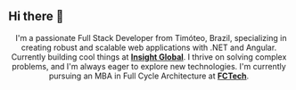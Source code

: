 ## Hi there 👋

<p align="center">
  I'm a passionate Full Stack Developer from Timóteo, Brazil, specializing in creating robust and scalable web applications with .NET and Angular. Currently building cool things at <strong><a href="https://insightglobal.com/">Insight Global</a></strong>. I thrive on solving complex problems, and I'm always eager to explore new technologies. I'm currently pursuing an MBA in Full Cycle Architecture at <strong><a href="https://fctech.edu.br/">FCTech</a></strong>.
</p>
<!--
**muskanali99999/muskanali99999** is a ✨ _special_ ✨ repository because its `README.md` (this file) appears on your GitHub profile.

Here are some ideas to get you started:

- 🔭 I’m currently working on ...
- 🌱 I’m currently learning ...
- 👯 I’m looking to collaborate on ...
- 🤔 I’m looking for help with ...
- 💬 Ask me about ...
- 📫 How to reach me: ...
- 😄 Pronouns: ...
- ⚡ Fun fact: ...
-->
